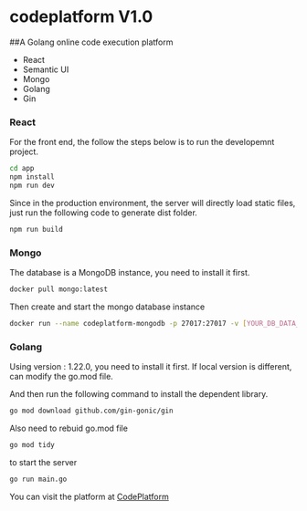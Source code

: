 # codeplatform V1.0

##A Golang online code execution platform


- React
- Semantic UI
- Mongo
- Golang
- Gin

### React

For the front end, the follow the steps below is to run the developemnt project.

```bash
cd app
npm install
npm run dev
```

Since in the production environment, the server will directly load static files, just run the following code to generate dist folder.

```bash
npm run build
```

### Mongo
The database is a MongoDB instance, you need to install it first. 

```bash
docker pull mongo:latest
```

Then create and start the mongo database instance

```bash
docker run --name codeplatform-mongodb -p 27017:27017 -v [YOUR_DB_DATA_PATH]:[YOUR_DB_DATA_PATH] -d mongo
```

### Golang
Using version : 1.22.0, you need to install it first.
If local version is different, can modify the go.mod file.

And then run the following command to install the dependent library.

```bash
go mod download github.com/gin-gonic/gin
```

Also need to rebuid go.mod file

```bash
go mod tidy
```

to start the server

```bash
go run main.go
```

You can visit the platform at [CodePlatform](http://localhost:8080)